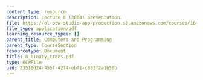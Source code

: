 ```yaml
---
content_type: resource
description: Lecture 8 (2004) presentation.
file: https://ol-ocw-studio-app-production.s3.amazonaws.com/courses/16-01-unified-engineering-i-ii-iii-iv-fall-2005-spring-2006/23510d24455f42f4ebf1c893f2a1b56b_8_binary_trees.pdf
file_type: application/pdf
learning_resource_types: []
parent_title: Computers and Programming
parent_type: CourseSection
resourcetype: Document
title: 8_binary_trees.pdf
type: OCWFile
uid: 23510d24-455f-42f4-ebf1-c893f2a1b56b
---
```

